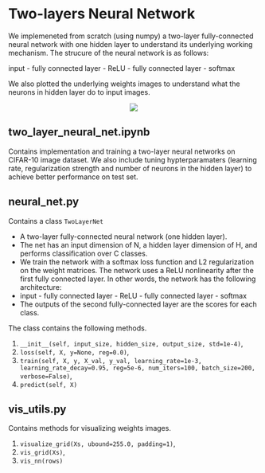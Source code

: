 # Two-layers Neural Network
We implemeneted from scratch (using numpy) a two-layer fully-connected neural network with one hidden layer to understand its underlying 
working mechanism. 
The strucure of the neural network is as follows:

input - fully connected layer - ReLU - fully connected layer - softmax

We also plotted the underlying weights images to understand what the neurons in hidden layer do to input images. 

<p align="center"> <img  src="https://github.com/hongwai1920/Machine-Learning-algorithms/blob/master/Neural%20Networks/Images/hidden%20neurons.png" ></p> 


## two_layer_neural_net.ipynb
Contains implementation and training a two-layer neural networks on CIFAR-10 image dataset.
We also include tuning hypterparamaters (learning rate, regularization strength and number of neurons in the hidden layer) to 
achieve better performance on test set. 


## neural_net.py 
Contains a class `TwoLayerNet` 
  * A two-layer fully-connected neural network (one hidden layer). 
  * The net has an input dimension of N, a hidden layer dimension of H, and performs classification over C classes.
  * We train the network with a softmax loss function and L2 regularization on the weight matrices.  The network uses a ReLU nonlinearity after the first fully connected layer. 
  In other words, the network has the following architecture:
  * input - fully connected layer - ReLU - fully connected layer - softmax
  * The outputs of the second fully-connected layer are the scores for each class.

The class contains the following methods.
1. `__init__(self, input_size, hidden_size, output_size, std=1e-4)`,
2. `loss(self, X, y=None, reg=0.0)`,
3. `train(self, X, y, X_val, y_val, learning_rate=1e-3, learning_rate_decay=0.95, reg=5e-6, num_iters=100, batch_size=200, verbose=False)`,
4. `predict(self, X)`

## vis_utils.py
Contains methods for visualizing weights images.
1. `visualize_grid(Xs, ubound=255.0, padding=1)`,
2. `vis_grid(Xs)`,
3. `vis_nn(rows)`

